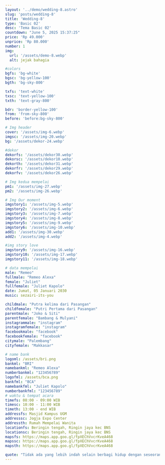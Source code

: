 ```yaml
---
layout: '../demo/wedding-8.astro'
slug: 'posts/wedding-8'
title: 'Wedding-8'
type: 'Basic 02'
desc: 'Tema Basic 02'
countdown: "June 5, 2025 15:37:25"
price: 'Rp 49.000'
unprice: 'Rp 80.000'
number: 1
img:
  url: '/assets/demo-8.webp'
  alt: jejak bahagia

#colors
bgfs: 'bg-white'
bgsc: 'bg-yellow-100'
bgth: 'bg-sky-800'

txfs: 'text-white'
txsc: 'text-yellow-100'
txth: 'text-gray-800'

bdr: 'border-yellow-100'
from: 'from-sky-800'
before: 'before:bg-sky-800'

# Img header
cover: '/assets/img-6.webp'
imgsc: '/assets/img-20.webp'
bg: '/assets/dekor-24.webp'

#dekor
dekorfs: '/assets/dekor30.webp'
dekorsc: '/assets/dekor10.webp'
dekorth: '/assets/dekor31.webp'
dekorfr: '/assets/dekor29.webp'
dekorfv: '/assets/dekor26.webp'

# Img kedua mempelai
pm1: '/assets/img-27.webp'
pm2: '/assets/img-26.webp'

# Img Our moment
imgstory1: '/assets/img-5.webp'
imgstory2: '/assets/img-6.webp'
imgstory3: '/assets/img-7.webp'
imgstory4: '/assets/img-8.webp'
imgstory5: '/assets/img-9.webp'
imgstory6: '/assets/img-10.webp'
add1: '/assets/img-30.webp'
add2: '/assets/img-4.webp'

#img story love
imgstory9: '/assets/img-16.webp'
imgstory10: '/assets/img-17.webp'
imgstory11: '/assets/img-18.webp'

# data mempelai
male: "Remeo"
fullmale: "Remeo Alexa"
female: "Juliet"
fullfemale: "Juliet Kapolo"
date: Jumat, 05 Januari 2030
music: sezairi-its-you

childmale: "Putra kelima dari Pasangan"
childfemale: "Putri Pertama dari Pasangan"
parentmale: "Joko & Siti"
parentfemale: "Bambang & Mulyani"
instagrammale: "instagram"
instagramfemale: "instagram"
facebookmale: "facebook"
facebookfemale: "facebook"
citymale: "Palembang"
cityfemale: "Makkasar"

# name bank
logoml: /assets/bri.png
bankml: "BRI"
namebankml: "Remeo Alexa"
numberbankml: "123456789"
logofml: /assets/bca.png
bankfml: "BCA"
namebankfml: "Juliet Kapolo"
numberbankfml: "123456789"
# waktu & tempat acara
timefs: 08:00 - 09:00 WIB
timesc: 10:00 - 11:00 WIB
timeth: 13:00 - end WIB
addressfs: Masjid Kampus UGM
addresssc: Jogja Expo Center
addressth: Rumah Mempelai Wanita
locationfs: Beringin tengah, Ringin jaya kec BNS
locationsc: Beringin tengah, Ringin jaya kec BNS
mapsfs: https://maps.app.goo.gl/fpXEChVvcrKveA468 
mapssc: https://maps.app.goo.gl/fpXEChVvcrKveA468
mapsth: https://maps.app.goo.gl/fpXEChVvcrKveA468

quote: "Tidak ada yang lebih indah selain berbagi hidup dengan seseorang yang mengerti dan mendukungmu tanpa syarat.  Dan tidak ada perasaan yang lebih indah selain menemukan seseorang yang menjadi tempat pulang terbaik."
---
```

